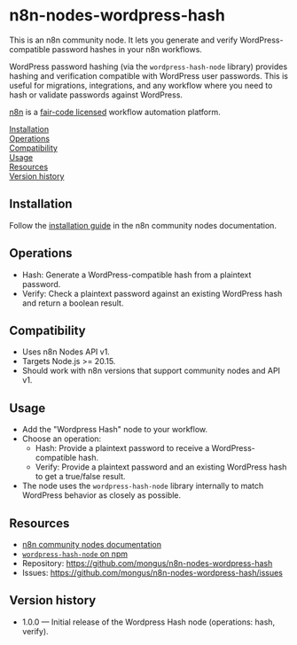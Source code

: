 # n8n-nodes-wordpress-hash

This is an n8n community node. It lets you generate and verify WordPress-compatible password hashes in your n8n workflows.

WordPress password hashing (via the `wordpress-hash-node` library) provides hashing and verification compatible with WordPress user passwords. This is useful for migrations, integrations, and any workflow where you need to hash or validate passwords against WordPress.

[n8n](https://n8n.io/) is a [fair-code licensed](https://docs.n8n.io/reference/license/) workflow automation platform.

[Installation](#installation)  
[Operations](#operations)  
[Compatibility](#compatibility)  
[Usage](#usage)  
[Resources](#resources)  
[Version history](#version-history)

## Installation

Follow the [installation guide](https://docs.n8n.io/integrations/community-nodes/installation/) in the n8n community nodes documentation.

## Operations

- Hash: Generate a WordPress-compatible hash from a plaintext password.
- Verify: Check a plaintext password against an existing WordPress hash and return a boolean result.

## Compatibility

- Uses n8n Nodes API v1.
- Targets Node.js >= 20.15.
- Should work with n8n versions that support community nodes and API v1.

## Usage

- Add the "Wordpress Hash" node to your workflow.
- Choose an operation:
  - Hash: Provide a plaintext password to receive a WordPress-compatible hash.
  - Verify: Provide a plaintext password and an existing WordPress hash to get a true/false result.
- The node uses the `wordpress-hash-node` library internally to match WordPress behavior as closely as possible.

## Resources

- [n8n community nodes documentation](https://docs.n8n.io/integrations/#community-nodes)
- [`wordpress-hash-node` on npm](https://www.npmjs.com/package/wordpress-hash-node)
- Repository: https://github.com/mongus/n8n-nodes-wordpress-hash
- Issues: https://github.com/mongus/n8n-nodes-wordpress-hash/issues

## Version history

- 1.0.0 — Initial release of the Wordpress Hash node (operations: hash, verify).
